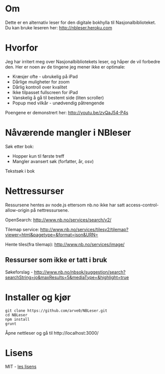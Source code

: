 Om
==
Dette er en alternativ leser for den digitale bokhylla til Nasjonalbiblioteket. Du kan bruke leseren her: http://nbleser.heroku.com

Hvorfor
=======
Jeg har irritert meg over Nasjonalbibliotekets leser, og håper de vil forbedre den. Her er noen av de tingene jeg mener ikke er optimale:

* Kræsjer ofte - ubrukelig på iPad
* Dårlige muligheter for zoom
* Dårlig kontroll over kvalitet
* Ikke tilpasset fullscreen for iPad
* Vanskelig å gå til bestemt side (liten scroller)
* Popup med vilkår - unødvendig påtrengende

Poengene er demonstrert her: http://youtu.be/zvQaJ54-P4s

# Nåværende mangler i NBleser
Søk etter bok:
* Hopper kun til første treff
* Mangler avansert søk (forfatter, år, osv)

Tekstsøk i bok

# Nettressurser
Ressursene hentes av node.js ettersom nb.no ikke har satt access-control-allow-origin på nettressursene.

OpenSearch:
http://www.nb.no/services/search/v2/

Tilemap service:
http://www.nb.no/services/tilesv2/tilemap?viewer=html&pagetype=&format=json&URN=

Hente tiles(fra tilemap):
http://www.nb.no/services/image/

## Ressurser som ikke er tatt i bruk
Søkeforslag - http://www.nb.no/nbsok/suggestion/search?searchString=jo&maxResults=5&mediaType=&highlight=true

# Installer og kjør
```
git clone https://github.com/arve0/NBLeser.git
cd NBLeser
npm install
grunt
```
Åpne nettleser og gå til http://localhost:3000/

# Lisens
MIT - [les lisens](LICENSE.md)
